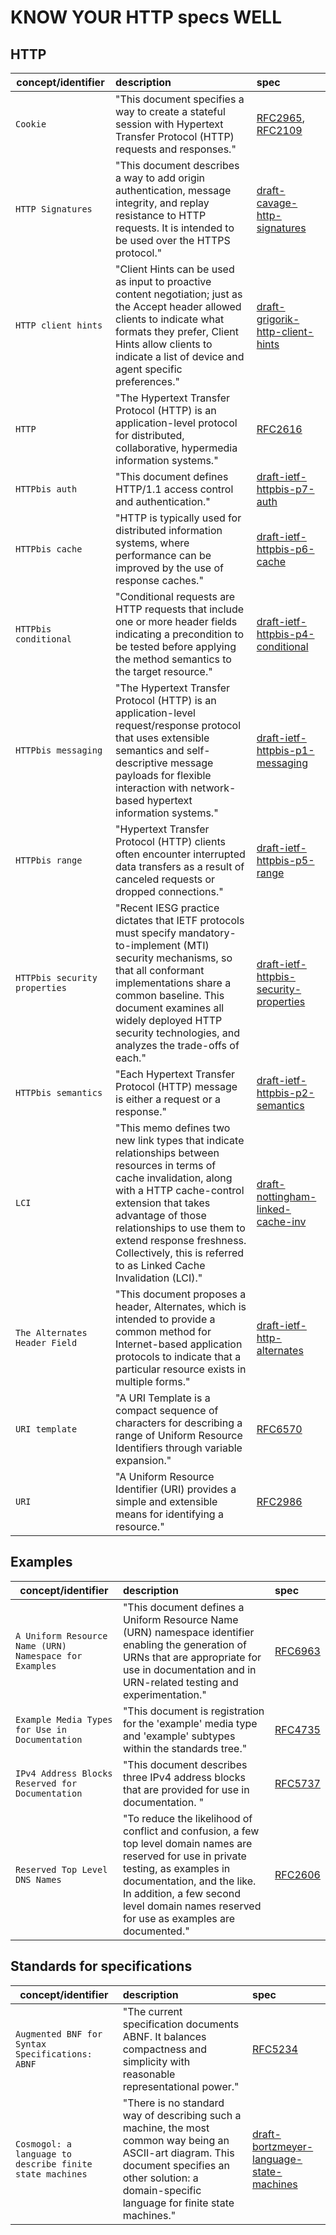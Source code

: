 # KNOW YOUR HTTP specs WELL

## HTTP

concept/identifier | description | spec
------------------ | :---------- | :---
`Cookie` | "This document specifies a way to create a stateful session with Hypertext Transfer Protocol (HTTP) requests and responses." | [RFC2965](http://tools.ietf.org/html/rfc2965), [RFC2109](http://tools.ietf.org/html/rfc2109)
`HTTP Signatures` | "This document describes a way to add origin authentication, message integrity, and replay resistance to HTTP requests.  It is intended to be used over the HTTPS protocol." | [draft-cavage-http-signatures](http://tools.ietf.org/html/draft-cavage-http-signatures)
`HTTP client hints` | "Client Hints can be used as input to proactive content negotiation; just as the Accept header allowed clients to indicate what formats they prefer, Client Hints allow clients to indicate a list of device and agent specific preferences." | [draft-grigorik-http-client-hints](http://tools.ietf.org/html/draft-grigorik-http-client-hints)
`HTTP` | "The Hypertext Transfer Protocol (HTTP) is an application-level protocol for distributed, collaborative, hypermedia information systems." | [RFC2616](http://tools.ietf.org/html/rfc2616)
`HTTPbis auth` | "This document defines HTTP/1.1 access control and authentication." | [draft-ietf-httpbis-p7-auth](http://tools.ietf.org/html/draft-ietf-httpbis-p7-auth)
`HTTPbis cache` | "HTTP is typically used for distributed information systems, where performance can be improved by the use of response caches." | [draft-ietf-httpbis-p6-cache](http://tools.ietf.org/html/draft-ietf-httpbis-p6-cache)
`HTTPbis conditional` | "Conditional requests are HTTP requests that include one or more header fields indicating a precondition to be tested before applying the method semantics to the target resource." | [draft-ietf-httpbis-p4-conditional](http://tools.ietf.org/html/draft-ietf-httpbis-p4-conditional)
`HTTPbis messaging` | "The Hypertext Transfer Protocol (HTTP) is an application-level request/response protocol that uses extensible semantics and self-descriptive message payloads for flexible interaction with network-based hypertext information systems." | [draft-ietf-httpbis-p1-messaging](http://tools.ietf.org/html/draft-ietf-httpbis-p1-messaging)
`HTTPbis range` | "Hypertext Transfer Protocol (HTTP) clients often encounter interrupted data transfers as a result of canceled requests or dropped connections." | [draft-ietf-httpbis-p5-range](http://tools.ietf.org/html/draft-ietf-httpbis-p5-range)
`HTTPbis security properties` | "Recent IESG practice dictates that IETF protocols must specify mandatory-to-implement (MTI) security mechanisms, so that all conformant implementations share a common baseline. This document examines all widely deployed HTTP security technologies, and analyzes the trade-offs of each." | [draft-ietf-httpbis-security-properties](http://tools.ietf.org/html/draft-ietf-httpbis-security-properties)
`HTTPbis semantics` | "Each Hypertext Transfer Protocol (HTTP) message is either a request or a response." | [draft-ietf-httpbis-p2-semantics](http://tools.ietf.org/html/draft-ietf-httpbis-p2-semantics)
`LCI` | "This memo defines two new link types that indicate relationships between resources in terms of cache invalidation, along with a HTTP cache-control extension that takes advantage of those relationships to use them to extend response freshness.  Collectively, this is referred to as Linked Cache Invalidation (LCI)." | [draft-nottingham-linked-cache-inv](http://tools.ietf.org/html/draft-nottingham-linked-cache-inv)
`The Alternates Header Field` | "This document proposes a header, Alternates, which is intended to provide a common method for Internet-based application protocols to indicate that a particular resource exists in multiple forms." | [draft-ietf-http-alternates](http://tools.ietf.org/html/draft-ietf-http-alternates)
`URI template` | "A URI Template is a compact sequence of characters for describing a range of Uniform Resource Identifiers through variable expansion." | [RFC6570](http://tools.ietf.org/html/rfc6570)
`URI` | "A Uniform Resource Identifier (URI) provides a simple and extensible means for identifying a resource." | [RFC2986](http://tools.ietf.org/html/rfc3986)


## Examples

concept/identifier | description | spec
------------------ | :---------- | :---
`A Uniform Resource Name (URN) Namespace for Examples` | "This document defines a Uniform Resource Name (URN) namespace identifier enabling the generation of URNs that are appropriate for use in documentation and in URN-related testing and experimentation." | [RFC6963](http://tools.ietf.org/html/rfc6963)
`Example Media Types for Use in Documentation` | "This document is registration for the 'example' media type and 'example' subtypes within the standards tree." | [RFC4735](http://tools.ietf.org/html/rfc4735)
`IPv4 Address Blocks Reserved for Documentation` | "This document describes three IPv4 address blocks that are provided for use in documentation. " | [RFC5737](http://tools.ietf.org/search/rfc5737)
`Reserved Top Level DNS Names` | "To reduce the likelihood of conflict and confusion, a few top level domain names are reserved for use in private testing, as examples in documentation, and the like. In addition, a few second level domain names reserved for use as examples are documented." | [RFC2606](http://tools.ietf.org/html/rfc2606)


## Standards for specifications

concept/identifier | description | spec
------------------ | :---------- | :---
`Augmented BNF for Syntax Specifications: ABNF`| "The current specification documents ABNF. It balances compactness and simplicity with reasonable representational power." | [RFC5234](http://tools.ietf.org/html/rfc5234)
`Cosmogol: a language to describe finite state machines` | "There is no standard way of describing such a machine, the most common way being an ASCII-art diagram. This document specifies an other solution: a domain-specific language for finite state machines." | [draft-bortzmeyer-language-state-machines](http://tools.ietf.org/html/draft-bortzmeyer-language-state-machines)
